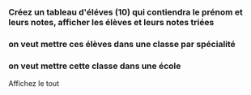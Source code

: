 ### Créez un tableau d'éléves (10) qui contiendra le prénom et leurs notes, afficher les élèves et leurs notes triées
### on veut mettre ces élèves dans une classe par spécialité
### on veut mettre cette classe dans une école
Affichez le tout